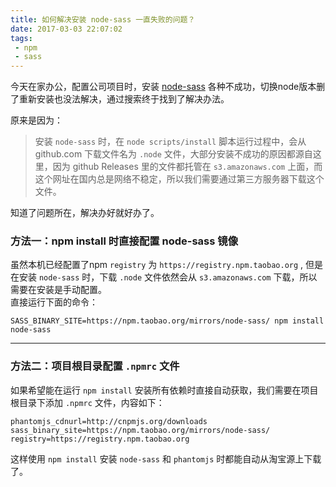```yaml
---
title: 如何解决安装 node-sass 一直失败的问题？
date: 2017-03-03 22:07:02
tags: 
 - npm 
 - sass
---
```


今天在家办公，配置公司项目时，安装 [node-sass](https://github.com/sass/node-sass) 各种不成功，切换node版本删了重新安装也没法解决，通过搜索终于找到了解决办法。
  
原来是因为：
> 安装 `node-sass` 时，在 `node scripts/install` 脚本运行过程中，会从 github.com 下载文件名为 `.node` 文件，大部分安装不成功的原因都源自这里，因为 github Releases 里的文件都托管在 `s3.amazonaws.com` 上面，而这个网址在国内总是网络不稳定，所以我们需要通过第三方服务器下载这个文件。

知道了问题所在，解决办好就好办了。

### 方法一：npm install 时直接配置 node-sass 镜像

虽然本机已经配置了npm `registry` 为 `https://registry.npm.taobao.org` , 但是在安装 `node-sass` 时，下载 `.node` 文件依然会从 `s3.amazonaws.com` 下载，所以需要在安装是手动配置。   
直接运行下面的命令：

```npm
SASS_BINARY_SITE=https://npm.taobao.org/mirrors/node-sass/ npm install node-sass
```

********************************************

### 方法二：项目根目录配置 `.npmrc` 文件

如果希望能在运行 `npm install` 安装所有依赖时直接自动获取，我们需要在项目根目录下添加 `.npmrc` 文件，内容如下：

```npm
phantomjs_cdnurl=http://cnpmjs.org/downloads
sass_binary_site=https://npm.taobao.org/mirrors/node-sass/
registry=https://registry.npm.taobao.org
```

这样使用 `npm install` 安装 `node-sass` 和 `phantomjs` 时都能自动从淘宝源上下载了。


